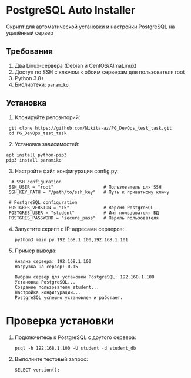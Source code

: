 # PostgreSQL Auto Installer

Скрипт для автоматической установки и настройки PostgreSQL на удалённый сервер

## Требования

1. Два Linux-сервера (Debian и CentOS/AlmaLinux)
2. Доступ по SSH с ключом к обоим серверам для пользователя root
3. Python 3.8+
4. Библиотеки: `paramiko`

## Установка

1. Клонируйте репозиторий:
 ```
  git clone https://github.com/Nikita-az/PG_DevOps_test_task.git
  cd PG_DevOps_test_task
 ```

2. Установка зависимостей:
  ```
  apt install python-pip3
  pip3 install paramiko
  ```

3. Настройте файл конфигурации config.py:
 ```
   # SSH configuration
  SSH_USER = "root"                   # Пользователь для SSH
  SSH_KEY_PATH = "/path/to/ssh_key"   # Путь к приватному ключу

  # PostgreSQL configuration
  POSTGRES_VERSION = "15"             # Версия PostgreSQL
  POSTGRES_USER = "student"           # Имя пользователя БД
  POSTGRES_PASSWORD = "secure_pass"   # Пароль пользователя
```
4. Запустите скрипт с IP-адресами серверов:
   ```
   python3 main.py 192.168.1.100,192.168.1.101
   ```

5. Пример вывода:
   ```
   Анализ сервера: 192.168.1.100
   Нагрузка на сервер: 0.15

   Выбран сервер для установки PostgreSQL: 192.168.1.100
   Установка PostgreSQL...
   Создание пользователя student...
   Настройка конфигурации...
   PostgreSQL успешно установлен и работает.
   ```

# Проверка установки
1. Подключитесь к PostgreSQL с другого сервера:
   ```
   psql -h 192.168.1.100 -U student -d student_db
   ```

2. Выполните тестовый запрос:
   ```
   SELECT version();
   ```
